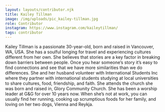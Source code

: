 ```yaml
---
layout: layouts/contributor.njk
title: Kailey Tillman
image: /img/uploads/pic_kailey-tillman.jpg
role: Contributor
instagram: https://www.instagram.com/kaileytillman/
tags: contributor
---
```

Kailey Tillman is a passionate 30-year-old, born and raised in Vancouver, WA, USA. She has a soulful longing for travel and experiencing cultures different from her own. She believes that stories are a key factor in breaking down barriers between people. Once you hear someone’s story it’s easy to find connections and see that we have more similarities than we do differences. She and her husband volunteer with International Students Inc where they partner with international students studying at local universities to share cultures, food, friendship, and faith. She attends the church she was born and raised in, Glory Community Church. She has been a worship leader at G&G for over 10 years now. When she’s not at work, you can usually find her running, cooking up scrumptious foods for her family, and loving on her two dogs, Vienna and Reykja.